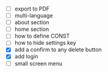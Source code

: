 - [ ] export to PDF
- [ ] multi-language
- [ ] about section
- [ ] home section
- [ ] how to define CONST
- [ ] how to hide settings key
- [X] add a confirm to any delete button
- [X] add login
- [ ] small screen menu